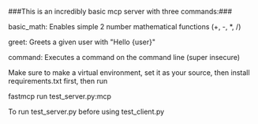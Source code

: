 ###This is an incredibly basic mcp server with three commands:###

basic_math:
    Enables simple 2 number mathematical functions (+, -, *, /)

greet:
    Greets a given user with "Hello {user}"

command:
    Executes a command on the command line (super insecure)

Make sure to make a virtual environment, set it as your source, then install requirements.txt first, then run 

fastmcp run test_server.py:mcp

To run test_server.py before using test_client.py
